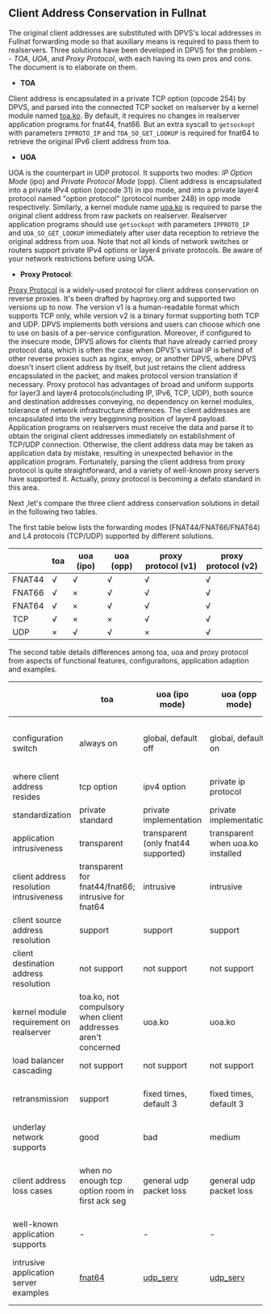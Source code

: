 Client Address Conservation in Fullnat
---

The original client addresses are substituted with DPVS's local addresses in Fullnat forwarding mode so that auxiliary means is required to pass them to realservers. Three solutions have been developed in DPVS for the problem -- *TOA*, *UOA*, and *Proxy Protocol*, with each having its own pros and cons. The document is to elaborate on them.

* **TOA**

Client address is encapsulated in a private TCP option (opcode 254) by DPVS, and parsed into the connected TCP socket on realserver by a kernel module named [toa.ko](../kmod/toa/). By default, it requires no changes in realserver application programs for fnat44, fnat66. But an extra syscall to `getsockopt` with parameters `IPPROTO_IP` and `TOA_SO_GET_LOOKUP` is required for fnat64 to retrieve the original IPv6 client address from toa.

* **UOA**

UOA is the counterpart in UDP protocol. It supports two modes: *IP Option Mode* (ipo) and *Private Protocol Mode* (opp). Client address is encapsulated into a private IPv4 option (opcode 31) in ipo mode, and into a private layer4 protocol named "option protocol" (protocol number 248) in opp mode respectively. Similarly, a kernel module name [uoa.ko](../kmod/uoa/) is required to parse the original client address from raw packets on realserver. Realserver application programs should use `getsockopt` with parameters `IPPROTO_IP` and `UOA_SO_GET_LOOKUP` immediately after user data reception to retrieve the original address from uoa. Note that not all kinds of network switches or routers support private IPv4 options or layer4 private protocols. Be aware of your network restrictions before using UOA.

* **Proxy Protocol**:
 
[Proxy Protocol](https://www.haproxy.org/download/2.9/doc/proxy-protocol.txt) is a widely-used protocol for client address conservation on reverse proxies. It's been drafted by haproxy.org and supported two versions up to now. The version v1 is a human-readable format which supports TCP only, while version v2 is a binary format supporting both TCP and UDP. DPVS implements both versions and users can choose which one to use on basis of a per-service configuration. Moreover, if configured to the insecure mode, DPVS allows for clients that have already carried proxy protocol data, which is often the case when DPVS's virtual IP is behind of other reverse proxies such as nginx, envoy, or another DPVS, where DPVS doesn't insert client address by itself, but just retains the client address encapsulated in the packet, and makes protocol version translation if necessary. Proxy protocol has advantages of broad and uniform supports for layer3 and layer4 protocols(including IP, IPv6, TCP, UDP), both source and destination addresses conveying, no dependency on kernel modules, tolerance of network infrastructure differences. The client addresses are encapsulated into the very begginning position of layer4 payload. Application programs on realservers must receive the data and parse it to obtain the original client addresses immediately on establishment of TCP/UDP connection. Otherwise, the client address data may be taken as application data by mistake, resulting in unexpected behavior in the application program. Fortunately, parsing the client address from proxy protocol is quite straightforward, and a variety of well-known proxy servers have supported it. Actually, proxy protocol is becoming a defato standard in this area.

Next ,let's compare the three client address conservation solutions in detail in the following two tables.

The first table below lists the forwarding modes (FNAT44/FNAT66/FNAT64) and L4 protocols (TCP/UDP) supported by different solutions.

|        | toa  | uoa (ipo) | uoa (opp) | proxy protocol  (v1)  | proxy protocol (v2)   |
| ------ | ---- | --------- | --------- | --------------------- | --------------------- |
| FNAT44 | √    | √         | √         | √                     | √                     |
| FNAT66 | √    | ×         | √         | √                     | √                     |
| FNAT64 | √    | ×         | √         | √                     | √                     |
| TCP    | √    | ×         | ×         | √                     | √                     |
| UDP    | ×    | √         | √         | ×                     | √                     |

The second table details differences among toa, uoa and proxy protocol from aspects of functional features, configuraitons, application adaption and examples.

|                                         | toa                                                          | uoa (ipo mode)                          | uoa (opp mode)                          | proxy protocol (v1 & v2)                                   |
| --------------------------------------- | ------------------------------------------------------------ | --------------------------------------- | --------------------------------------- | ---------------------------------------------------------- |
| configuration switch                    | always on                                                    | global, default off                     | global, default on                      | per-service, toa/uoa mutal exclusive                       |
| where client address resides            | tcp option                                                   | ipv4 option                             | private ip protocol                     | tcp/udp beginnig payload                                   |
| standardization                         | private standard                                             | private implementation                  | private implementation                  | defacto standard                                           |
| application intrusiveness               | transparent                                                  | transparent (only fnat44 supported)     | transparent when uoa.ko installed       | intrusive                                                  |
| client address resolution intrusiveness | transparent for fnat44/fnat66; intrusive for fnat64          | intrusive                               | intrusive                               | intrusive                                                  |
| client source address resolution        | support                                                      | support                                 | support                                 | support                                                    |
| client destination address resolution   | not support                                                  | not support                             | not support                             | support                                                    |
| kernel module requirement on realserver | toa.ko, not compulsory when client addresses aren't concerned | uoa.ko                                 | uoa.ko                                  | no kernel module required                                  |
| load balancer cascading                 | not support                                                  | not support                             | not support                             | support                                                    |
| retransmission                          | support                                                      | fixed times, default 3                  | fixed times, default 3                  | support for tcp, not support for udp                       |
| underlay network supports               | good                                                         | bad                                     | medium                                  | good                                                       |
| client address loss cases               | when no enough tcp option room in first ack seg              | general udp packet loss                 | general udp packet loss                 | no loss for tcp, general udp packet loss for udp           |
| well-known application supports         | -                                                            | -                                       | -                                       | haproxy, nginx, envoy, ...                                 |
| intrusive application server examples   | [fnat64](../kmod/toa/example_nat64/server.c)                 | [udp_serv](../kmod/uoa/example/udp_serv.c) | [udp_serv](../kmod/uoa/example/udp_serv.c) | [tcp_server](../test/proxy_protocol/tcp_server.c),   [udp_server](../test/proxy_protocol/udp_server.c), [official sample code](https://www.haproxy.org/download/2.9/doc/proxy-protocol.txt) |
